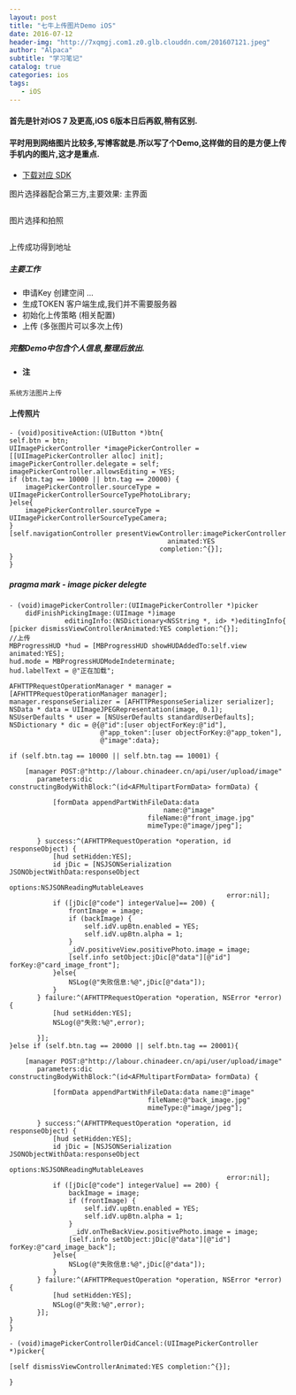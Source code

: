 ```yaml
---
layout: post
title: "七牛上传图片Demo iOS"
date: 2016-07-12
header-img: "http://7xqmgj.com1.z0.glb.clouddn.com/201607121.jpeg"
author: "Alpaca"
subtitle: "学习笔记"
catalog: true
categories: ios
tags:
   - iOS
---
```


#### 首先是针对iOS 7 及更高,iOS 6版本日后再叙,稍有区别.  
  
#### 平时用到网络图片比较多,写博客就是.所以写了个Demo,这样做的目的是方便上传手机内的图片,这才是重点.

- [下载对应 SDK](http://developer.qiniu.com/code/v7/sdk/objc.html)  

图片选择器配合第三方,主要效果: 
主界面  

<img src="http://7xqmgj.com1.z0.glb.clouddn.com/2016-07-13_Simulator%20Screen%20Shot%202016%E5%B9%B47%E6%9C%8813%E6%97%A5%20%E4%B8%8B%E5%8D%884.16.42.png" alt="" class="shadow"/>  

图片选择和拍照  

<img src="http://7xqmgj.com1.z0.glb.clouddn.com/2016-07-13_Simulator%20Screen%20Shot%202016%E5%B9%B47%E6%9C%8813%E6%97%A5%20%E4%B8%8B%E5%8D%884.17.12.png" alt="" class="shadow"/>  

上传成功得到地址  
<img src="http://7xqmgj.com1.z0.glb.clouddn.com/2016-07-13_IMG_3168.PNG" alt="" class="shadow"/>  


##### 主要工作  
- 申请Key 创建空间 ...
- 生成TOKEN 客户端生成,我们并不需要服务器
- 初始化上传策略 (相关配置)
- 上传 (多张图片可以多次上传)

##### 完整Demo中包含个人信息,整理后放出.

- #### 注  
`系统方法图片上传`

#### 上传照片

	- (void)positiveAction:(UIButton *)btn{
    self.btn = btn;
    UIImagePickerController *imagePickerController =
    [[UIImagePickerController alloc] init];
    imagePickerController.delegate = self;
    imagePickerController.allowsEditing = YES;
    if (btn.tag == 10000 || btn.tag == 20000) {
        imagePickerController.sourceType = UIImagePickerControllerSourceTypePhotoLibrary;
    }else{
        imagePickerController.sourceType = UIImagePickerControllerSourceTypeCamera;
    }
    [self.navigationController presentViewController:imagePickerController
                                            animated:YES
                                          completion:^{}];
	}		
	}
	
##### pragma mark - image picker delegte
	- (void)imagePickerController:(UIImagePickerController *)picker
        didFinishPickingImage:(UIImage *)image
                  editingInfo:(NSDictionary<NSString *, id> *)editingInfo{
    [picker dismissViewControllerAnimated:YES completion:^{}];
    //上传
    MBProgressHUD *hud = [MBProgressHUD showHUDAddedTo:self.view animated:YES];
    hud.mode = MBProgressHUDModeIndeterminate;
    hud.labelText = @"正在加载";
    
    AFHTTPRequestOperationManager * manager = [AFHTTPRequestOperationManager manager];
    manager.responseSerializer = [AFHTTPResponseSerializer serializer];
    NSData * data = UIImageJPEGRepresentation(image, 0.1);
    NSUserDefaults * user = [NSUserDefaults standardUserDefaults];
    NSDictionary * dic = @{@"id":[user objectForKey:@"id"],
                           @"app_token":[user objectForKey:@"app_token"],
                           @"image":data};
    
    if (self.btn.tag == 10000 || self.btn.tag == 10001) {
        
        [manager POST:@"http://labour.chinadeer.cn/api/user/upload/image"
           parameters:dic constructingBodyWithBlock:^(id<AFMultipartFormData> formData) {
               
               [formData appendPartWithFileData:data
                                           name:@"image"
                                       fileName:@"front_image.jpg"
                                       mimeType:@"image/jpeg"];
               
           } success:^(AFHTTPRequestOperation *operation, id responseObject) {
               [hud setHidden:YES];
               id jDic = [NSJSONSerialization JSONObjectWithData:responseObject
                                                         options:NSJSONReadingMutableLeaves
                                                           error:nil];
               if ([jDic[@"code"] integerValue]== 200) {
                   frontImage = image;
                   if (backImage) {
                       self.idV.upBtn.enabled = YES;
                       self.idV.upBtn.alpha = 1;
                   }
                   _idV.positiveView.positivePhoto.image = image;
                   [self.info setObject:jDic[@"data"][@"id"] forKey:@"card_image_front"];
               }else{
                   NSLog(@"失败信息:%@",jDic[@"data"]);
               }
           } failure:^(AFHTTPRequestOperation *operation, NSError *error) {
               [hud setHidden:YES];
               NSLog(@"失败:%@",error);
               
           }];
    }else if (self.btn.tag == 20000 || self.btn.tag == 20001){
        
        [manager POST:@"http://labour.chinadeer.cn/api/user/upload/image"
           parameters:dic constructingBodyWithBlock:^(id<AFMultipartFormData> formData) {
               
               [formData appendPartWithFileData:data name:@"image"
                                       fileName:@"back_image.jpg"
                                       mimeType:@"image/jpeg"];
               
           } success:^(AFHTTPRequestOperation *operation, id responseObject) {
               [hud setHidden:YES];
               id jDic = [NSJSONSerialization JSONObjectWithData:responseObject
                                                         options:NSJSONReadingMutableLeaves
                                                           error:nil];
               if ([jDic[@"code"] integerValue] == 200) {
                   backImage = image;
                   if (frontImage) {
                       self.idV.upBtn.enabled = YES;
                       self.idV.upBtn.alpha = 1;
                   }
                    _idV.onTheBackView.positivePhoto.image = image;
                   [self.info setObject:jDic[@"data"][@"id"] forKey:@"card_image_back"];
               }else{
                   NSLog(@"失败信息:%@",jDic[@"data"]);
               }
           } failure:^(AFHTTPRequestOperation *operation, NSError *error) {
               [hud setHidden:YES];
               NSLog(@"失败:%@",error);
           }];
    }
	}

	- (void)imagePickerControllerDidCancel:(UIImagePickerController *)picker{
	
    [self dismissViewControllerAnimated:YES completion:^{}];
    
    }


 







